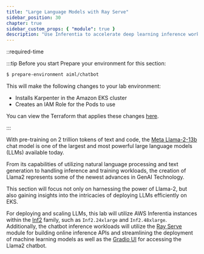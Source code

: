 ```yaml
---
title: "Large Language Models with Ray Serve"
sidebar_position: 30
chapter: true
sidebar_custom_props: { "module": true }
description: "Use Inferentia to accelerate deep learning inference workloads on Amazon Elastic Kubernetes Service."
---
```


::required-time

:::tip Before you start
Prepare your environment for this section:

```bash timeout=300 wait=30
$ prepare-environment aiml/chatbot
```

This will make the following changes to your lab environment:

- Installs Karpenter in the Amazon EKS cluster
- Creates an IAM Role for the Pods to use

You can view the Terraform that applies these changes [here](https://github.com/VAR::MANIFESTS_OWNER/VAR::MANIFESTS_REPOSITORY/tree/VAR::MANIFESTS_REF/manifests/modules/aiml/chatbot/.workshop/terraform).

:::

With pre-training on 2 trillion tokens of text and code, the [Meta Llama-2-13b](https://llama.meta.com/#inside-the-model) chat model is one of the largest and most powerful large language models (LLMs) available today.

From its capabilities of utilizing natural language processing and text generation to handling inference and training workloads, the creation of Llama2 represents some of the newest advances in GenAI Technology.

This section will focus not only on harnessing the power of Llama-2, but also gaining insights into the intricacies of deploying LLMs efficiently on EKS.

For deploying and scaling LLMs, this lab will utilize AWS Inferentia instances within the [Inf2](https://aws.amazon.com/machine-learning/inferentia/) family, such as `Inf2.24xlarge` and `Inf2.48xlarge`. Additionally, the chatbot inference workloads will utilize the [Ray Serve](https://docs.ray.io/en/latest/serve/index.html) module for building online inference APIs and streamlining the deployment of machine learning models as well as the [Gradio UI](https://www.gradio.app/) for accessing the Llama2 chatbot.
